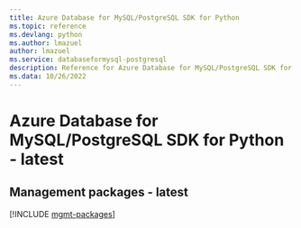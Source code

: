 ```yaml
---
title: Azure Database for MySQL/PostgreSQL SDK for Python
ms.topic: reference
ms.devlang: python
ms.author: lmazuel
author: lmazuel
ms.service: databaseformysql-postgresql
description: Reference for Azure Database for MySQL/PostgreSQL SDK for Python
ms.data: 10/26/2022
---
```

# Azure Database for MySQL/PostgreSQL SDK for Python - latest

## Management packages - latest
[!INCLUDE [mgmt-packages](database-for-mysql-postgresql-mgmt-index.md)]